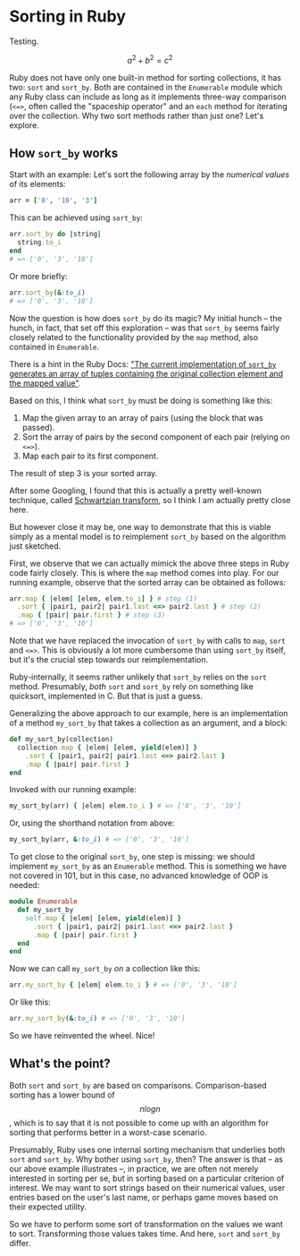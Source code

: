 # Sorting in Ruby

Testing.

$$a^2 + b^2 = c^2$$

Ruby does not have only one built-in method for sorting collections, it has two: `sort` and `sort_by`. Both are contained in the `Enumerable` module which any Ruby class can include as long as it implements three-way comparison (`<=>`, often called the "spaceship operator" and an `each` method for iterating over the collection. Why two sort methods rather than just one? Let's explore.

## How `sort_by` works

Start with an example: Let's sort the following array by the *numerical values* of its elements:

```ruby
arr = ['0', '10', '3']
```

This can be achieved using `sort_by`:

```ruby
arr.sort_by do |string|
  string.to_i
end
# => ['0', '3', '10']
```

Or more briefly:

```ruby
arr.sort_by(&:to_i)
# => ['0', '3', '10']
```

Now the question is how does `sort_by` do its magic? My initial hunch – the hunch, in fact, that set off this exploration – was that `sort_by` seems fairly closely related to the functionality provided by the `map` method, also contained in `Enumerable`.

There is a hint in the Ruby Docs: ["The current implementation of `sort_by` generates an array of tuples containing the original collection element and the mapped value"](http://ruby-doc.org/core-2.4.1/Enumerable.html#method-i-sort_by).

Based on this, I think what `sort_by` must be doing is something like this:

1. Map the given array to an array of pairs (using the block that was passed).
2. Sort the array of pairs by the second component of each pair (relying on `<=>`).
3. Map each pair to its first component.

The result of step 3 is your sorted array.

After some Googling, I found that this is actually a pretty well-known technique, called [Schwartzian transform](https://en.wikipedia.org/wiki/Schwartzian_transform), so I think I am actually pretty close here.

But however close it may be, one way to demonstrate that this is viable simply as a mental model is to reimplement `sort_by` based on the algorithm just sketched.

First, we observe that we can actually mimick the above three steps in Ruby code fairly closely. This is where the `map` method comes into play. For our running example, observe that the sorted array can be obtained as follows:

```ruby
arr.map { |elem| [elem, elem.to_i] } # step (1)
  .sort { |pair1, pair2| pair1.last <=> pair2.last } # step (2)
  .map { |pair| pair.first } # step (3)
# => ['0', '3', '10']
```

Note that we have replaced the invocation of `sort_by` with calls to `map`, `sort` and `<=>`. This is obviously a lot more cumbersome than using `sort_by` itself, but it's the crucial step towards our reimplementation.

Ruby-internally, it seems rather unlikely that `sort_by` relies on the `sort` method. Presumably, *both* `sort` and `sort_by` rely on something like quicksort, implemented in C. But that is just a guess.

Generalizing the above approach to our example, here is an implementation of a method `my_sort_by` that takes a collection as an argument, and a block:

```ruby
def my_sort_by(collection)
  collection.map { |elem| [elem, yield(elem)] }
    .sort { |pair1, pair2| pair1.last <=> pair2.last }
    .map { |pair| pair.first }
end
```

Invoked with our running example:

```ruby
my_sort_by(arr) { |elem| elem.to_i } # => ['0', '3', '10']
```

Or, using the shorthand notation from above:

```ruby
my_sort_by(arr, &:to_i) # => ['0', '3', '10']
```

To get close to the original `sort_by`, one step is missing: we should implement `my_sort_by` as an `Enumerable` method. This is something we have not covered in 101, but in this case, no advanced knowledge of OOP is needed:

```ruby
module Enumerable
  def my_sort_by
    self.map { |elem| [elem, yield(elem)] }
      .sort { |pair1, pair2| pair1.last <=> pair2.last }
      .map { |pair| pair.first }
  end
end
```

Now we can call `my_sort_by` *on* a collection like this:

```ruby
arr.my_sort_by { |elem| elem.to_i } # => ['0', '3', '10']
```

Or like this:

```ruby
arr.my_sort_by(&:to_i) # => ['0', '3', '10']
```

So we have reinvented the wheel. Nice!

## What's the point?

Both `sort` and `sort_by` are based on comparisons. Comparison-based sorting has a lower bound of $$n log n$$, which is to say that it is not possible to come up with an algorithm for sorting that performs better in a worst-case scenario.  

Presumably, Ruby uses one internal sorting mechanism that underlies both `sort` and `sort_by`. Why bother using `sort_by`, then? The answer is that – as our above example illustrates –, in practice, we are often not merely interested in sorting per se, but in sorting based on a particular criterion of interest. We may want to sort strings based on their numerical values, user entries based on the user's last name, or perhaps game moves based on their expected utility.  

So we have to perform some sort of transformation on the values we want to sort. Transforming those values takes time. And here, `sort` and `sort_by` differ.
